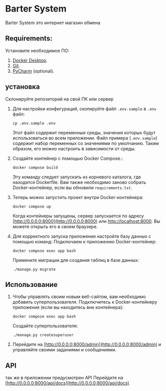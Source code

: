 # Barter System

Barter System это интернет магазин обмена

## Requirements:

Установите необходимое ПО:

1. [Docker Desktop](https://www.docker.com).
2. [Git](https://github.com/git-guides/install-git).
3. [PyCharm](https://www.jetbrains.com/ru-ru/pycharm/download) (optional).

## установка

Склонируйте репозиторий на свой ПК или сервер

1. Для настройки конфигураций, скопируйте файл `.env.sample` в `.env` файл:
    ```shell
    cp .env.sample .env
    ```
   
    Этот файл содержит переменные среды, значения которых будут использоваться во всем приложении.
    Файл примера (`.env.sample`) содержит набор переменных со значениями по умолчанию. 
    Таким образом, его можно настроить в зависимости от среды.


2. Создайте контейнер с помощью Docker Compose.:
    ```shell
    docker compose build
    ```
    Эту команду следует запускать из корневого каталога, где находится Dockerfile.
    Вам также необходимо заново собрать Docker-контейнер, если вы обновили `requirements.txt`.
   

3. Теперь можно запустить проект внутри Docker-контейнера:
    ```shell
    docker compose up
    ```
   Когда контейнеры запущены, сервер запускается по адресу [http://0.0.0.0:8000](http://0.0.0.0:8000) или [http://localhost:8000](http://localhost:8000). Вы можете открыть его в своем браузере.


4. Для корректного запуска приложения настройте базу данных с помощью команд:
    Подключаем к приложению Docker-контейнер:
    ```shell
    docker compose exec app bash
    ```
   Примените миграции для создания таблиц в базе данных:
    ```shell
    ./manage.py migrate
    ```

## Использование

1. Чтобы управлять своим новым веб-сайтом, вам необходимо добавить суперпользователя.
    Подключитесь к Docker-контейнеру приложения (если вы находитесь вне контейнера):
    ```shell
    docker compose exec app bash
    ```
   Создайте суперпользователя:
    ```shell
    ./manage.py createsuperuser
    ```
2. Перейдите на [http://0.0.0.0:8000/admin](http://0.0.0.0:8000/admin) и управляйте своими заданиями и сообщениями.


## API

так же в приложении предусмотрен API
Перейдите на [http://0.0.0.0:8000/api/docs](http://0.0.0.0:8000/api/docs)
